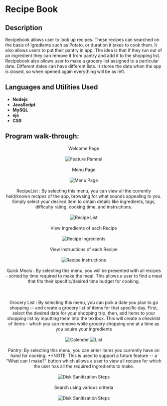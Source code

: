 <h1>Recipe Book</h1>


<h2>Description</h2>
Recipebook allows user to look up recipes. These recipes can searched on the basis of Igredients such as Potato, or duration it takes to cook them. It also allows users to put their pantry in app. The idea is that if they run out of an ingredient they can remove it from pantry and add it to the shopping list. Recipebook also allows user to make a grocery list assigned to a particular date. Different dates can have different lists. It stores the data when the app is closed, so when opened again everything will be as left.
<br />


<h2>Languages and Utilities Used</h2>

- <b>Nodejs</b> 
- <b>JavaScript</b>
- <b>MySQL</b>
- <b>ejs</b>
- <b>CSS</b>


<h2>Program walk-through:</h2>

<p align="center">
Welcome Page <br/><br />
<img src="https://i.imgur.com/gUg44JW.png"  alt="Feature Pamnel"/>
<br />
<br />
Menu Page <br/><br />
<img src="https://i.imgur.com/UIiVcX5.png" alt="Menu Page"/>
<br />
<br />
RecipeList : By selecting this menu, you can view all the currently held/known recipes of the app, browsing for what sounds appealing to you.
Simply select your desired item to obtain details like ingredients, tags, difficulty rating, cooking time, and instructions.   <br/><br />
<img src="https://i.imgur.com/X2wOyLg.png" alt="Recipe List"/>
<br />
<br />
View Ingredients of each Recipe   <br/><br />
<img src="https://i.imgur.com/34Mtb58.png" alt="Recipe Ingredients"/>
<br />
<br />
View Instructions of each Recipe   <br/><br />
<img src="https://i.imgur.com/l60rMDX.png" alt="Recipe Instructions"/>
<br />
<br />
Quick Meals : By selecting this menu, you will be presented with all recipes - sorted by time required to make the meal.
This allows a user to find a meal that fits their specific/desired time budget for cooking.   <br/><br />
<br />
<br />
Grocery List : By selecting this menu, you can pick a date you plan to go shopping -- and create a grocery list of items for that specific day.
First, select the desired date for your shopping trip,
then, add items to your shopping list by inputting them into the textbox.
This will create a checklist of items - which you can remove while grocery shopping one at a time as you aquire your ingredients <br/><br />
<img src="https://i.imgur.com/rcTFHVc.png" alt="Calender"/>
<img src="https://i.imgur.com/QFXfZV7.png" alt="List"/>
<br />
<br />
Pantry: By selecting this menu, you can enter items you currently have on hand for cooking.
**NOTE: This is used to support a future feature -- a "What can I make?" button which allows a user to view
all recipes for which the user has all the required ingredients to make. <br/><br />
<img src="https://i.imgur.com/QFXfZV7.png" alt="Disk Sanitization Steps"/>

<br />
<br />
Search using various criteria <br/><br />
<img src="https://i.imgur.com/2LrqyYJ.png" alt="Disk Sanitization Steps"/>
<br />
<!--
 ```diff
- text in red
+ text in green
! text in orange
# text in gray
@@ text in purple (and bold)@@
```
--!>
